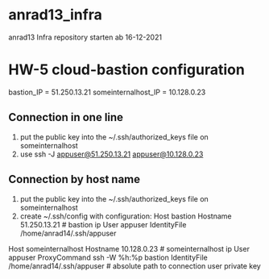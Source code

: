 # anrad13_infra
anrad13 Infra repository
starten ab 16-12-2021

# HW-5 cloud-bastion configuration
bastion_IP = 51.250.13.21
someinternalhost_IP = 10.128.0.23

## Connection in one line
1) put the public key into the ~/.ssh/authorized_keys file on someinternalhost
2) use ssh -J appuser@51.250.13.21 appuser@10.128.0.23

## Connection by host name 
1) put the public key into the ~/.ssh/authorized_keys file on someinternalhost
2) create ~/.ssh/config with configuration:
Host bastion
  Hostname 51.250.13.21 # bastion ip
  User appuser
  IdentityFile /home/anrad14/.ssh/appuser
  
Host someinternalhost
  Hostname 10.128.0.23 # someinternalhost ip
  User appuser
  ProxyCommand ssh -W %h:%p bastion
  IdentityFile /home/anrad14/.ssh/appuser # absolute path to connection user private key